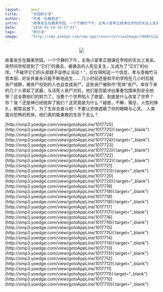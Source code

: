 ```yaml
---
layout:     post
title:      "学园默示录"
author:     "作者：佐藤霄吉"
intro:      "故事发生在藤美学园，一个宁静的下午，主角小室孝正翘课在学校的天台上发呆。突然间学校受到了“它们”的袭击，被袭击的人死后复生，又成为了“它们”的伙伴。“不破坏它们的头部就不会停止活动！”，仅仅得知这一个信息，孝与青梅竹马宫本丽、好友井豪永只能不断地逃生…… 几小时前还是和平的学校在几小时后就丧尸成群，被丧尸咬到的人也会变成丧尸，这些丧尸被称作“死体”丧尸。幸存下来的几个人拿起了武器，与活死人丧尸对抗，他们是否能冲出重重包围来到安全地带？这全靠他们的努力了。当整个个世界陷入了绝望，到底是什么改变了世界？你？我？还是神已经抛弃了我们？这究竟是为什么？疑惑，不解，猜忌，人性的挣扎，都暂且放下，为了生存去奋斗吧！不要让恐惧遮蔽了你的眼睛与心灵。 人类面对恐怖的死体，他们真的能勇敢的生存下去么？"
date:       "2018-02-14 16:57:01"
tags:       "默示录"
image:      "http://smp.yoedge.com/smp-app/resource/viewImage/1000612appline.png"
---
```

<div style="text-align: center">
<p><img src="http://smp.yoedge.com/smp-app/resource/viewImage/1000612appline.png"/></p>
</div>
<p class="post-meta">
<span>故事发生在藤美学园，一个宁静的下午，主角小室孝正翘课在学校的天台上发呆。突然间学校受到了“它们”的袭击，被袭击的人死后复生，又成为了“它们”的伙伴。“不破坏它们的头部就不会停止活动！”，仅仅得知这一个信息，孝与青梅竹马宫本丽、好友井豪永只能不断地逃生…… 几小时前还是和平的学校在几小时后就丧尸成群，被丧尸咬到的人也会变成丧尸，这些丧尸被称作“死体”丧尸。幸存下来的几个人拿起了武器，与活死人丧尸对抗，他们是否能冲出重重包围来到安全地带？这全靠他们的努力了。当整个个世界陷入了绝望，到底是什么改变了世界？你？我？还是神已经抛弃了我们？这究竟是为什么？疑惑，不解，猜忌，人性的挣扎，都暂且放下，为了生存去奋斗吧！不要让恐惧遮蔽了你的眼睛与心灵。 人类面对恐怖的死体，他们真的能勇敢的生存下去么？</span>
</p>
[http://smp3.yoedge.com/view/gotoAppLine/1017725](http://smp3.yoedge.com/view/gotoAppLine/1017725){:target="_blank"}
[http://smp3.yoedge.com/view/gotoAppLine/1017724](http://smp3.yoedge.com/view/gotoAppLine/1017724){:target="_blank"}
[http://smp3.yoedge.com/view/gotoAppLine/1017723](http://smp3.yoedge.com/view/gotoAppLine/1017723){:target="_blank"}
[http://smp3.yoedge.com/view/gotoAppLine/1017722](http://smp3.yoedge.com/view/gotoAppLine/1017722){:target="_blank"}
[http://smp3.yoedge.com/view/gotoAppLine/1017721](http://smp3.yoedge.com/view/gotoAppLine/1017721){:target="_blank"}
[http://smp3.yoedge.com/view/gotoAppLine/1017720](http://smp3.yoedge.com/view/gotoAppLine/1017720){:target="_blank"}
[http://smp3.yoedge.com/view/gotoAppLine/1017719](http://smp3.yoedge.com/view/gotoAppLine/1017719){:target="_blank"}
[http://smp3.yoedge.com/view/gotoAppLine/1017718](http://smp3.yoedge.com/view/gotoAppLine/1017718){:target="_blank"}
[http://smp3.yoedge.com/view/gotoAppLine/1017717](http://smp3.yoedge.com/view/gotoAppLine/1017717){:target="_blank"}
[http://smp3.yoedge.com/view/gotoAppLine/1017716](http://smp3.yoedge.com/view/gotoAppLine/1017716){:target="_blank"}
[http://smp3.yoedge.com/view/gotoAppLine/1017715](http://smp3.yoedge.com/view/gotoAppLine/1017715){:target="_blank"}
[http://smp3.yoedge.com/view/gotoAppLine/1017714](http://smp3.yoedge.com/view/gotoAppLine/1017714){:target="_blank"}
[http://smp3.yoedge.com/view/gotoAppLine/1017713](http://smp3.yoedge.com/view/gotoAppLine/1017713){:target="_blank"}
[http://smp3.yoedge.com/view/gotoAppLine/1017712](http://smp3.yoedge.com/view/gotoAppLine/1017712){:target="_blank"}
[http://smp3.yoedge.com/view/gotoAppLine/1017711](http://smp3.yoedge.com/view/gotoAppLine/1017711){:target="_blank"}
[http://smp3.yoedge.com/view/gotoAppLine/1017710](http://smp3.yoedge.com/view/gotoAppLine/1017710){:target="_blank"}


